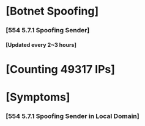 # [Botnet Spoofing]
### [554 5.7.1 Spoofing Sender]
#### [Updated every 2~3 hours]

# [Counting 49317 IPs]

# [Symptoms] 
###   [554 5.7.1 Spoofing Sender in Local Domain]
